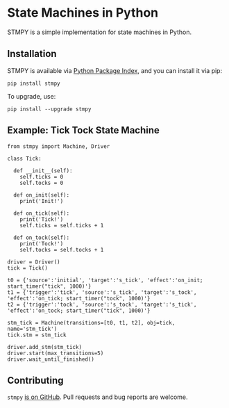 # State Machines in Python

STMPY is a simple implementation for state machines in Python.


## Installation

STMPY is available via [Python Package Index](https://pypi.org/project/stmpy/), and you can install it via pip: 

    pip install stmpy

To upgrade, use:

    pip install --upgrade stmpy



## Example: Tick Tock State Machine

    from stmpy import Machine, Driver

    class Tick:

      def __init__(self):
        self.ticks = 0
        self.tocks = 0

      def on_init(self):
        print('Init!')

      def on_tick(self):
        print('Tick!')
        self.ticks = self.ticks + 1

      def on_tock(self):
        print('Tock!')
        self.tocks = self.tocks + 1

    driver = Driver()
    tick = Tick()

    t0 = {'source':'initial', 'target':'s_tick', 'effect':'on_init; start_timer("tick", 1000)'}
    t1 = {'trigger':'tick', 'source':'s_tick', 'target':'s_tock', 'effect':'on_tick; start_timer("tock", 1000)'}
    t2 = {'trigger':'tock', 'source':'s_tock', 'target':'s_tick', 'effect':'on_tock; start_timer("tick", 1000)'}

    stm_tick = Machine(transitions=[t0, t1, t2], obj=tick, name='stm_tick')
    tick.stm = stm_tick

    driver.add_stm(stm_tick)
    driver.start(max_transitions=5)
    driver.wait_until_finished()


## Contributing

`stmpy` [is on GitHub](https://github.com/falkr/stmpy). 
Pull requests and bug reports are welcome.






